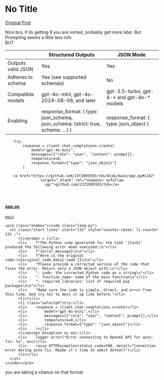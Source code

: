 # No Title

[Original Post](https://discourse.onlinedegree.iitm.ac.in/t/164277/545)

<p>Nice bro, if its getting 8 you are sorted, probably get more later. But Prompting seems a little less info<br>
BUT</p>
<div class="md-table">
<table>
<thead>
<tr>
<th></th>
<th>Structured Outputs</th>
<th>JSON Mode</th>
</tr>
</thead>
<tbody>
<tr>
<td>Outputs valid JSON</td>
<td>Yes</td>
<td>Yes</td>
</tr>
<tr>
<td>Adheres to schema</td>
<td>Yes (see supported schemas)</td>
<td>No</td>
</tr>
<tr>
<td>Compatible models</td>
<td>gpt-4o-mini, gpt-4o-2024-08-06, and later</td>
<td>gpt-3.5-turbo, gpt-4-* and gpt-4o-* models</td>
</tr>
<tr>
<td>Enabling</td>
<td>response_format: { type: json_schema, json_schema: {strict: true, schema: …} }</td>
<td>response_format: { type: json_object }</td>
</tr>
</tbody>
</table>
</div><pre data-code-wrap="python"><code class="lang-python">    try:
        response = client.chat.completions.create(
            model="gpt-4o-mini",
            messages=[{"role": "user", "content": prompt}],
            temperature=0,
            response_format={"type": "json_object"}
        )
</code></pre>
<aside class="onebox githubblob" data-onebox-src="https://github.com/23f2005593/tds/blob/main/app.py#L142">
  <header class="source">

      <a href="https://github.com/23f2005593/tds/blob/main/app.py#L142" target="_blank" rel="noopener nofollow ugc">github.com/23f2005593/tds</a>
  </header>

  <article class="onebox-body">
    <h4><a href="https://github.com/23f2005593/tds/blob/main/app.py#L142" target="_blank" rel="noopener nofollow ugc">app.py</a></h4>

<div class="git-blob-info">
  <a href="https://github.com/23f2005593/tds/blob/main/app.py#L142" rel="noopener nofollow ugc"><code>main</code></a>
</div>



    <pre class="onebox"><code class="lang-py">
      <ol class="start lines" start="132" style="counter-reset: li-counter 131 ;">
          <li>prompt = (</li>
          <li>    f"The Python code generated for the task '{task}' produced the following error when executed:\n"</li>
          <li>    f"{error_message}\n\n"</li>
          <li>    f"Here is the original code:\n{original_code_data['code']}\n\n"</li>
          <li>    "Please provide a corrected version of the code that fixes the error. Return only a JSON object with:\n"</li>
          <li>    "- code: the corrected Python code as a string\n"</li>
          <li>    "- function_name: name of the main function\n"</li>
          <li>    "- required_libraries: list of required pip packages\n\n"</li>
          <li>    "Make sure the code is simple, direct, and error-free this time. And try not to mess it up like before."</li>
          <li>)</li>
          <li class="selected">try:</li>
          <li>    response = client.chat.completions.create(</li>
          <li>        model="gpt-4o-mini",</li>
          <li>        messages=[{"role": "user", "content": prompt}],</li>
          <li>        temperature=0,</li>
          <li>        response_format={"type": "json_object"}</li>
          <li>    )</li>
          <li>except Exception as exc:</li>
          <li>    logger.error("Error connecting to OpenAI API for auto-fix: %s", exc)</li>
          <li>    raise HTTPException(status_code=500, detail="Connection error during auto-fix. Maybe it's time to admit defeat?")</li>
          <li></li>
      </ol>
    </code></pre>



  </article>

  <div class="onebox-metadata">
    
    
  </div>

  <div style="clear: both"></div>
</aside>

<p>you are taking a chance on that format</p>